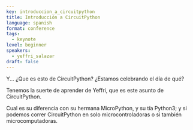 ```yaml
---
key: introduccion_a_circuitpython
title: Introducción a CircuitPython
language: spanish
format: conference
tags:
  - keynote
level: beginner
speakers:
  - yeffri_salazar
draft: false
---
```

Y... ¿Que es esto de CircuitPython? ¿Estamos celebrando el día de qué?

Tenemos la suerte de aprender de Yeffri, que es este asunto de CircuitPython.

Cual es su diferencia con su hermana MicroPython, y su tía Python3; y si podemos correr CircuitPython en solo microcontroladoras o si también microcomputadoras.
